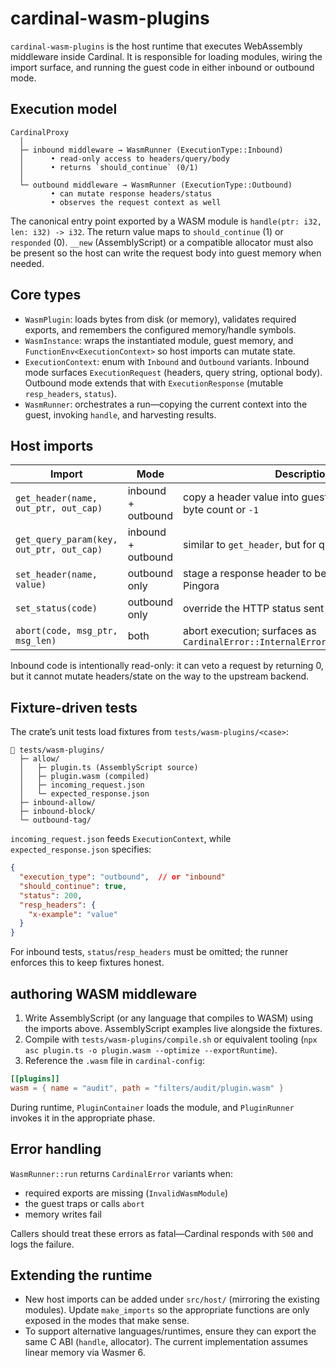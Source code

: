 # cardinal-wasm-plugins

`cardinal-wasm-plugins` is the host runtime that executes WebAssembly middleware inside Cardinal.  It is responsible for loading modules, wiring the import surface, and running the guest code in either inbound or outbound mode.

## Execution model

```
CardinalProxy
  │
  ├─ inbound middleware → WasmRunner (ExecutionType::Inbound)
  │      • read-only access to headers/query/body
  │      • returns `should_continue` (0/1)
  │
  └─ outbound middleware → WasmRunner (ExecutionType::Outbound)
         • can mutate response headers/status
         • observes the request context as well
```

The canonical entry point exported by a WASM module is `handle(ptr: i32, len: i32) -> i32`.  The return value maps to `should_continue` (1) or `responded` (0).  `__new` (AssemblyScript) or a compatible allocator must also be present so the host can write the request body into guest memory when needed.

## Core types

- `WasmPlugin`: loads bytes from disk (or memory), validates required exports, and remembers the configured memory/handle symbols.
- `WasmInstance`: wraps the instantiated module, guest memory, and `FunctionEnv<ExecutionContext>` so host imports can mutate state.
- `ExecutionContext`: enum with `Inbound` and `Outbound` variants.  Inbound mode surfaces `ExecutionRequest` (headers, query string, optional body).  Outbound mode extends that with `ExecutionResponse` (mutable `resp_headers`, `status`).
- `WasmRunner`: orchestrates a run—copying the current context into the guest, invoking `handle`, and harvesting results.

## Host imports

| Import | Mode | Description |
|--------|------|-------------|
| `get_header(name, out_ptr, out_cap)` | inbound + outbound | copy a header value into guest memory; returns byte count or `-1` |
| `get_query_param(key, out_ptr, out_cap)` | inbound + outbound | similar to `get_header`, but for query parameters |
| `set_header(name, value)` | outbound only | stage a response header to be written back to Pingora |
| `set_status(code)` | outbound only | override the HTTP status sent to the client |
| `abort(code, msg_ptr, msg_len)` | both | abort execution; surfaces as `CardinalError::InternalError(InvalidWasmModule)` |

Inbound code is intentionally read-only: it can veto a request by returning 0, but it cannot mutate headers/state on the way to the upstream backend.

## Fixture-driven tests

The crate’s unit tests load fixtures from `tests/wasm-plugins/<case>`:

```
📁 tests/wasm-plugins/
  ├─ allow/
  │   ├─ plugin.ts (AssemblyScript source)
  │   ├─ plugin.wasm (compiled)
  │   ├─ incoming_request.json
  │   └─ expected_response.json
  ├─ inbound-allow/
  ├─ inbound-block/
  └─ outbound-tag/
```

`incoming_request.json` feeds `ExecutionContext`, while `expected_response.json` specifies:

```json
{
  "execution_type": "outbound",  // or "inbound"
  "should_continue": true,
  "status": 200,
  "resp_headers": {
    "x-example": "value"
  }
}
```

For inbound tests, `status`/`resp_headers` must be omitted; the runner enforces this to keep fixtures honest.

## authoring WASM middleware

1. Write AssemblyScript (or any language that compiles to WASM) using the imports above.  AssemblyScript examples live alongside the fixtures.
2. Compile with `tests/wasm-plugins/compile.sh` or equivalent tooling (`npx asc plugin.ts -o plugin.wasm --optimize --exportRuntime`).
3. Reference the `.wasm` file in `cardinal-config`:

```toml
[[plugins]]
wasm = { name = "audit", path = "filters/audit/plugin.wasm" }
```

During runtime, `PluginContainer` loads the module, and `PluginRunner` invokes it in the appropriate phase.

## Error handling

`WasmRunner::run` returns `CardinalError` variants when:

- required exports are missing (`InvalidWasmModule`)
- the guest traps or calls `abort`
- memory writes fail

Callers should treat these errors as fatal—Cardinal responds with `500` and logs the failure.

## Extending the runtime

- New host imports can be added under `src/host/` (mirroring the existing modules).  Update `make_imports` so the appropriate functions are only exposed in the modes that make sense.
- To support alternative languages/runtimes, ensure they can export the same C ABI (`handle`, allocator).  The current implementation assumes linear memory via Wasmer 6.
